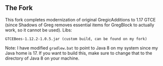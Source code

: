 ## The Fork
This fork completes modernization of original GregicAdditions to 1.17 GTCE (since Shadows of Greg removes essential items for GregBlock to actually work, so it cannot be used).
Libs:
```
GTCEBees-1.12.2-1.0.5.jar (custom build, can be found on my fork)
```

Note: I have modified ```gradlew.bat``` to point to Java 8 on my system since my Java home is 17. If you want to build this, make sure to change that to the directory of Java 8 on your machine.
